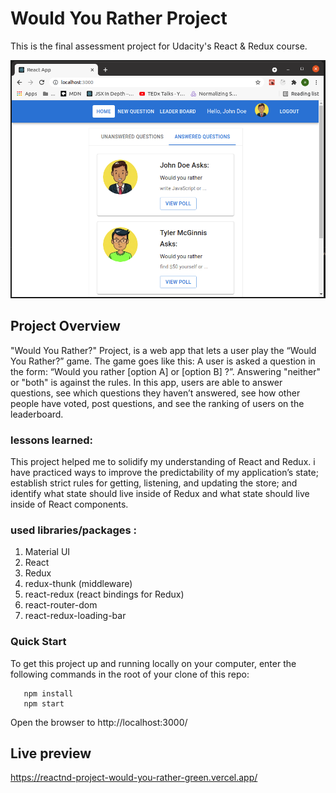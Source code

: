 # Would You Rather Project

This is the final assessment project for Udacity's React & Redux course.

![](https://github.com/abdelrazek-alaa/reactnd-project-would-you-rather/blob/8ac1f3cd706ea82525a3adfba84d315c9d536e80/app.png)

## Project Overview

"Would You Rather?" Project, is a web app that lets a user play the “Would You Rather?” game. The game goes like this: A user is asked a question in the form: “Would you rather [option A] or [option B] ?”. Answering "neither" or "both" is against the rules.
In this app, users are able to answer questions, see which questions they haven’t answered, see how other people have voted, post questions, and see the ranking of users on the leaderboard.

### lessons learned:

This project helped me to solidify my understanding of React and Redux. i have practiced ways to improve the predictability of my application’s state; establish strict rules for getting, listening, and updating the store; and identify what state should live inside of Redux and what state should live inside of React components.

### used libraries/packages :

1. Material UI
1. React
1. Redux
1. redux-thunk (middleware)
1. react-redux (react bindings for Redux)
1. react-router-dom
1. react-redux-loading-bar

### Quick Start

To get this project up and running locally on your computer, enter the following commands in the root of your clone of this repo:

```
   npm install
   npm start

```

Open the browser to http://localhost:3000/

## Live preview
https://reactnd-project-would-you-rather-green.vercel.app/
